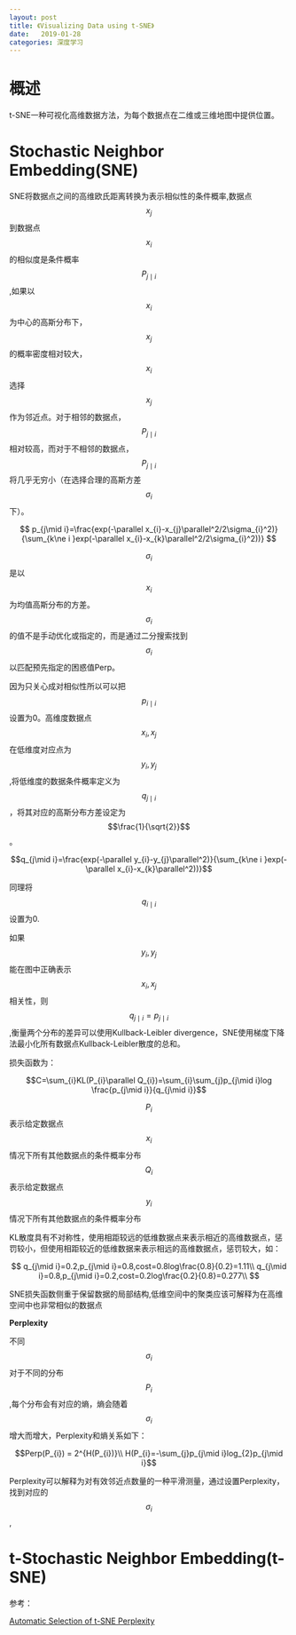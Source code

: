 ```yaml
---
layout: post
title: 《Visualizing Data using t-SNE》
date:   2019-01-28
categories: 深度学习
---  
```


# 概述 

t-SNE一种可视化高维数据方法，为每个数据点在二维或三维地图中提供位置。  

# Stochastic Neighbor Embedding(SNE)  

SNE将数据点之间的高维欧氏距离转换为表示相似性的条件概率,数据点$$x_{j}$$到数据点$$x_{i}$$的相似度是条件概率$$P_{j\mid i}$$,如果以$$x_{i}$$为中心的高斯分布下，$$x_{j}$$的概率密度相对较大，$$x_{i}$$选择$$x_{j}$$作为邻近点。对于相邻的数据点，$$P_{j\mid i}$$相对较高，而对于不相邻的数据点，$$P_{j\mid i}$$将几乎无穷小（在选择合理的高斯方差$$\sigma_{i}$$下）。

$$
p_{j\mid i}=\frac{exp(-\parallel x_{i}-x_{j}\parallel^2/2\sigma_{i}^2)}{\sum_{k\ne i }exp(-\parallel x_{i}-x_{k}\parallel^2/2\sigma_{i}^2))}
$$

$$\sigma_{i}$$是以$$x_{i}$$为均值高斯分布的方差。$$\sigma_{i}$$的值不是手动优化或指定的，而是通过二分搜索找到$$\sigma_{i}$$以匹配预先指定的困惑值Perp。

因为只关心成对相似性所以可以把$$p_{i\mid i}$$设置为0。高维度数据点$$x_{i},x_{j}$$在低维度对应点为$$y_{i},y_{j}$$,将低维度的数据条件概率定义为$$q_{j\mid i}$$，将其对应的高斯分布方差设定为$$\frac{1}{\sqrt{2}}$$。  

$$q_{j\mid i}=\frac{exp(-\parallel y_{i}-y_{j}\parallel^2)}{\sum_{k\ne i }exp(-\parallel x_{i}-x_{k}\parallel^2))}$$

同理将$$q_{i\mid i}$$设置为0.

如果$$y_{i},y_{j}$$能在图中正确表示$$x_{i},x_{j}$$相关性，则$$q_{j\mid i}=p_{j\mid i}$$,衡量两个分布的差异可以使用Kullback-Leibler divergence，SNE使用梯度下降法最小化所有数据点Kullback-Leibler散度的总和。  

损失函数为：   

$$C=\sum_{i}KL(P_{i}\parallel Q_{i})=\sum_{i}\sum_{j}p_{j\mid i}log \frac{p_{j\mid i}}{q_{j\mid i}}$$  

$$P_{i}$$表示给定数据点$$x_{i}$$情况下所有其他数据点的条件概率分布  
$$Q_{i}$$表示给定数据点$$y_{i}$$情况下所有其他数据点的条件概率分布    

KL散度具有不对称性，使用相距较远的低维数据点来表示相近的高维数据点，惩罚较小，但使用相距较近的低维数据来表示相远的高维数据点，惩罚较大，如：

$$
q_{j\mid i}=0.2,p_{j\mid i}=0.8,cost=0.8log\frac{0.8}{0.2}=1.11\\
q_{j\mid i}=0.8,p_{j\mid i}=0.2,cost=0.2log\frac{0.2}{0.8}=0.277\\
$$  

SNE损失函数侧重于保留数据的局部结构,低维空间中的聚类应该可解释为在高维空间中也非常相似的数据点

**Perplexity**  

不同$$\sigma_{i}$$对于不同的分布$$P_{i}$$,每个分布会有对应的熵，熵会随着$$\sigma_{i}$$增大而增大，Perplexity和熵关系如下：  


$$Perp(P_{i}) = 2^{H(P_{i})}\\
H(P_{i}=-\sum_{j}p_{j\mid i}log_{2}p_{j\mid i}$$

Perplexity可以解释为对有效邻近点数量的一种平滑测量，通过设置Perplexity，找到对应的$$\sigma_{i}$$,

# t-Stochastic Neighbor Embedding(t-SNE) 













参考： 

[Automatic Selection of t-SNE Perplexity](https://arxiv.org/pdf/1708.03229.pdf)
